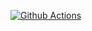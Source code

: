 [![Github Actions](https://github.com/JuanPastenCastillo/nextjs-playground/actions/workflows/pipeline.yml/badge.svg)](https://github.com/JuanPastenCastillo/nextjs-playground/actions/workflows/pipeline.yml)
